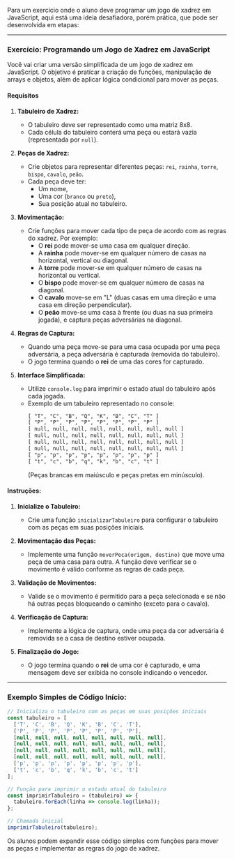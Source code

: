 Para um exercício onde o aluno deve programar um jogo de xadrez em JavaScript, aqui está uma ideia desafiadora, porém prática, que pode ser desenvolvida em etapas:

---

### Exercício: Programando um Jogo de Xadrez em JavaScript

Você vai criar uma versão simplificada de um jogo de xadrez em JavaScript. O objetivo é praticar a criação de funções, manipulação de arrays e objetos, além de aplicar lógica condicional para mover as peças.

#### Requisitos
1. **Tabuleiro de Xadrez:**
   - O tabuleiro deve ser representado como uma matriz 8x8.
   - Cada célula do tabuleiro conterá uma peça ou estará vazia (representada por `null`).
   
2. **Peças de Xadrez:**
   - Crie objetos para representar diferentes peças: `rei`, `rainha`, `torre`, `bispo`, `cavalo`, `peão`.
   - Cada peça deve ter:
     - Um nome,
     - Uma cor (`branco` ou `preto`),
     - Sua posição atual no tabuleiro.
     
3. **Movimentação:**
   - Crie funções para mover cada tipo de peça de acordo com as regras do xadrez. Por exemplo:
     - O **rei** pode mover-se uma casa em qualquer direção.
     - A **rainha** pode mover-se em qualquer número de casas na horizontal, vertical ou diagonal.
     - A **torre** pode mover-se em qualquer número de casas na horizontal ou vertical.
     - O **bispo** pode mover-se em qualquer número de casas na diagonal.
     - O **cavalo** move-se em "L" (duas casas em uma direção e uma casa em direção perpendicular).
     - O **peão** move-se uma casa à frente (ou duas na sua primeira jogada), e captura peças adversárias na diagonal.

4. **Regras de Captura:**
   - Quando uma peça move-se para uma casa ocupada por uma peça adversária, a peça adversária é capturada (removida do tabuleiro).
   - O jogo termina quando o **rei** de uma das cores for capturado.

5. **Interface Simplificada:**
   - Utilize `console.log` para imprimir o estado atual do tabuleiro após cada jogada.
   - Exemplo de um tabuleiro representado no console:
     ```txt
     [ "T", "C", "B", "Q", "K", "B", "C", "T" ]
     [ "P", "P", "P", "P", "P", "P", "P", "P" ]
     [ null, null, null, null, null, null, null, null ]
     [ null, null, null, null, null, null, null, null ]
     [ null, null, null, null, null, null, null, null ]
     [ null, null, null, null, null, null, null, null ]
     [ "p", "p", "p", "p", "p", "p", "p", "p" ]
     [ "t", "c", "b", "q", "k", "b", "c", "t" ]
     ```
     (Peças brancas em maiúsculo e peças pretas em minúsculo).

#### Instruções:
1. **Inicialize o Tabuleiro:**
   - Crie uma função `inicializarTabuleiro` para configurar o tabuleiro com as peças em suas posições iniciais.

2. **Movimentação das Peças:**
   - Implemente uma função `moverPeca(origem, destino)` que move uma peça de uma casa para outra. A função deve verificar se o movimento é válido conforme as regras de cada peça.

3. **Validação de Movimentos:**
   - Valide se o movimento é permitido para a peça selecionada e se não há outras peças bloqueando o caminho (exceto para o cavalo).

4. **Verificação de Captura:**
   - Implemente a lógica de captura, onde uma peça da cor adversária é removida se a casa de destino estiver ocupada.

5. **Finalização do Jogo:**
   - O jogo termina quando o **rei** de uma cor é capturado, e uma mensagem deve ser exibida no console indicando o vencedor.

---

### Exemplo Simples de Código Início:
```js
// Inicializa o tabuleiro com as peças em suas posições iniciais
const tabuleiro = [
  ['T', 'C', 'B', 'Q', 'K', 'B', 'C', 'T'],
  ['P', 'P', 'P', 'P', 'P', 'P', 'P', 'P'],
  [null, null, null, null, null, null, null, null],
  [null, null, null, null, null, null, null, null],
  [null, null, null, null, null, null, null, null],
  [null, null, null, null, null, null, null, null],
  ['p', 'p', 'p', 'p', 'p', 'p', 'p', 'p'],
  ['t', 'c', 'b', 'q', 'k', 'b', 'c', 't']
];

// Função para imprimir o estado atual do tabuleiro
const imprimirTabuleiro = (tabuleiro) => {
  tabuleiro.forEach(linha => console.log(linha));
};

// Chamada inicial
imprimirTabuleiro(tabuleiro);
```

Os alunos podem expandir esse código simples com funções para mover as peças e implementar as regras do jogo de xadrez.